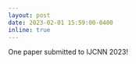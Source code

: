 ```yaml
---
layout: post
date: 2023-02-01 15:59:00-0400
inline: true
---
```


One paper submitted to IJCNN 2023!
